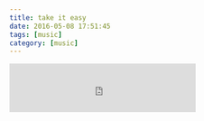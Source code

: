 ```yaml
---
title: take it easy
date: 2016-05-08 17:51:45
tags: [music]
category: [music]
---
```


<iframe frameborder="no" border="0" marginwidth="0" marginheight="0" width=330 height=86 src="http://music.163.com/outchain/player?type=2&id=21151698&auto=0&height=66"></iframe>
